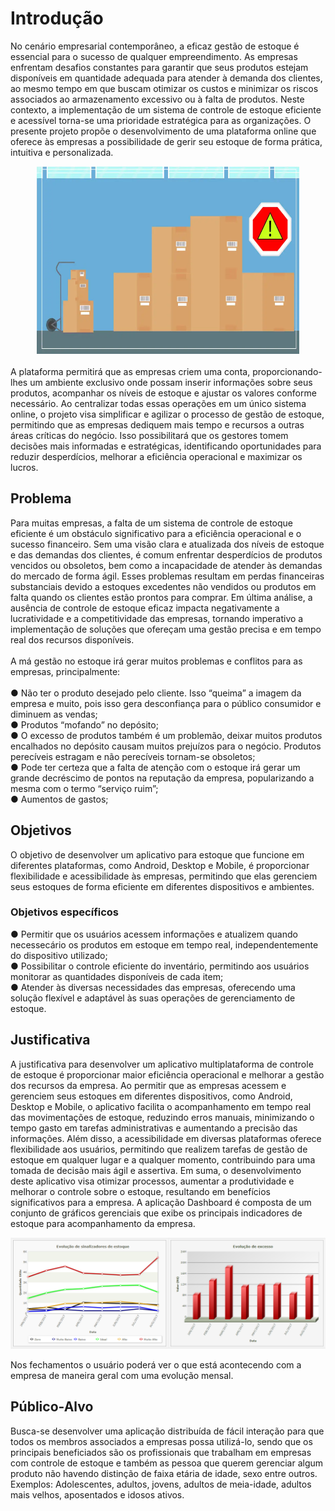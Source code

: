# Introdução

No cenário empresarial contemporâneo, a eficaz gestão de estoque é essencial para o sucesso de qualquer empreendimento. As empresas enfrentam desafios constantes para garantir que seus produtos estejam disponíveis em quantidade adequada para atender à demanda dos clientes, ao mesmo tempo em que buscam otimizar os custos e minimizar os riscos associados ao armazenamento excessivo ou à falta de produtos.
Neste contexto, a implementação de um sistema de controle de estoque eficiente e acessível torna-se uma prioridade estratégica para as organizações. O presente projeto propõe o desenvolvimento de uma plataforma online que oferece às empresas a possibilidade de gerir seu estoque de forma prática, intuitiva e personalizada.

<div align="center"><img src="https://github.com/ICEI-PUC-Minas-PMV-ADS/pmv-ads-2024-1-e4-proj-infra-t4-pmv-ads-2024-1-e4-proj-infra-t4-estoque/blob/main/docs/img/estoqueimgwarning-1024x579.jpg" width="420" height="300"/></div>

<br>
A plataforma permitirá que as empresas criem uma conta, proporcionando-lhes um ambiente exclusivo onde possam inserir informações sobre seus produtos, acompanhar os níveis de estoque e ajustar os valores conforme necessário. Ao centralizar todas essas operações em um único sistema online, o projeto visa simplificar e agilizar o processo de gestão de estoque, permitindo que as empresas dediquem mais tempo e recursos a outras áreas críticas do negócio. Isso possibilitará que os gestores tomem decisões mais informadas e estratégicas, identificando oportunidades para reduzir desperdícios, melhorar a eficiência operacional e maximizar os lucros.

## Problema
Para muitas empresas, a falta de um sistema de controle de estoque eficiente é um obstáculo significativo para a eficiência operacional e o sucesso financeiro. Sem uma visão clara e atualizada dos níveis de estoque e das demandas dos clientes, é comum enfrentar desperdícios de produtos vencidos ou obsoletos, bem como a incapacidade de atender às demandas do mercado de forma ágil. Esses problemas resultam em perdas financeiras substanciais devido a estoques excedentes não vendidos ou produtos em falta quando os clientes estão prontos para comprar. Em última análise, a ausência de controle de estoque eficaz impacta negativamente a lucratividade e a competitividade das empresas, tornando imperativo a implementação de soluções que ofereçam uma gestão precisa e em tempo real dos recursos disponíveis.
<br>
<br>
A má gestão no estoque irá gerar muitos problemas e conflitos para as empresas, principalmente:
<br>
<br>
● Não ter o produto desejado pelo cliente. Isso “queima” a imagem da empresa e muito, pois isso gera desconfiança para o público consumidor e diminuem as vendas;
<br>
● Produtos “mofando” no depósito;
<br>
● O excesso de produtos também é um problemão, deixar muitos produtos encalhados no depósito causam muitos prejuízos para o negócio. Produtos perecíveis estragam e não perecíveis tornam-se obsoletos;
<br>
● Pode ter certeza que a falta de atenção com o estoque irá gerar um grande decréscimo de pontos na reputação da empresa, popularizando a mesma com o termo “serviço ruim”;
<br>
● Aumentos de gastos;

## Objetivos
O objetivo de desenvolver um aplicativo para estoque que funcione em diferentes plataformas, como Android, Desktop e Mobile, é proporcionar flexibilidade e acessibilidade às empresas, permitindo que elas gerenciem seus estoques de forma eficiente em diferentes dispositivos e ambientes.

### Objetivos específicos
● Permitir que os usuários acessem informações e atualizem quando necessecário os produtos em estoque em tempo real, independentemente do dispositivo utilizado;
<br>
● Possibilitar o controle eficiente do inventário, permitindo aos usuários monitorar as quantidades disponíveis de cada item;
<br>
● Atender às diversas necessidades das empresas, oferecendo uma solução flexível e adaptável às suas operações de gerenciamento de estoque.

## Justificativa
A justificativa para desenvolver um aplicativo multiplataforma de controle de estoque é proporcionar maior eficiência operacional e melhorar a gestão dos recursos da empresa. Ao permitir que as empresas acessem e gerenciem seus estoques em diferentes dispositivos, como Android, Desktop e Mobile, o aplicativo facilita o acompanhamento em tempo real das movimentações de estoque, reduzindo erros manuais, minimizando o tempo gasto em tarefas administrativas e aumentando a precisão das informações. Além disso, a acessibilidade em diversas plataformas oferece flexibilidade aos usuários, permitindo que realizem tarefas de gestão de estoque em qualquer lugar e a qualquer momento, contribuindo para uma tomada de decisão mais ágil e assertiva. Em suma, o desenvolvimento deste aplicativo visa otimizar processos, aumentar a produtividade e melhorar o controle sobre o estoque, resultando em benefícios significativos para a empresa.
A aplicação Dashboard é composta de um conjunto de gráficos gerenciais que exibe os principais indicadores de estoque para acompanhamento da empresa.

<div align="center"><img src="https://github.com/ICEI-PUC-Minas-PMV-ADS/pmv-ads-2024-1-e4-proj-infra-t4-pmv-ads-2024-1-e4-proj-infra-t4-estoque/blob/main/docs/img/graficos_de_estoque.png"/></div>

Nos fechamentos o usuário poderá ver o que está acontecendo com a empresa de maneira geral com uma evolução mensal.

## Público-Alvo

Busca-se desenvolver uma aplicação distribuída de fácil interação para que todos os membros associados a empresas possa utilizá-lo, sendo que os principais beneficiados são os profissionais que trabalham em empresas com controle de estoque e também as pessoa que querem gerenciar algum produto não havendo distinção de faixa etária de idade, sexo entre outros. Exemplos: Adolescentes, adultos, jovens, adultos de meia-idade, adultos mais velhos, aposentados e idosos ativos.

